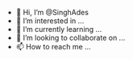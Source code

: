 - 👋 Hi, I’m @SinghAdes
- 👀 I’m interested in ...
- 🌱 I’m currently learning ...
- 💞️ I’m looking to collaborate on ...
- 📫 How to reach me ...

<!---
SinghAdes/SinghAdes is a ✨ special ✨ repository because its `README.md` (this file) appears on your GitHub profile.
You can click the Preview link to take a look at your changes.
--->
